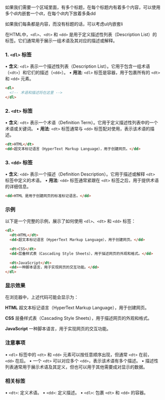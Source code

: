 如果我们需要一个区域里面，有多个标题，在每个标题内有着多个内容，可以使用多个dl内嵌套一个dt，在每个dt内下放着多条dd

如果我们每条都是内容，而没有标题的话，可以考虑ul内嵌套li

在HTML中，`<dl>`、`<dt>` 和 `<dd>` 是用于定义描述性列表（Description List）的标签。它们通常用于展示一组术语及其对应的描述或解释。

### 1. `<dl>` 标签
• **含义**: `<dl>` 表示一个描述性列表（Description List）。它用于包含一组术语（`<dt>`）和它们的描述（`<dd>`）。
• **用法**: `<dl>` 标签是容器，用于包裹所有的 `<dt>` 和 `<dd>` 元素。

```html
<dl>
  <!-- 术语和描述将在这里 -->
</dl>
```

### 2. `<dt>` 标签
• **含义**: `<dt>` 表示一个术语（Definition Term）。它用于定义描述性列表中的一个术语或关键词。
• **用法**: `<dt>` 标签通常与 `<dd>` 标签配对使用，表示该术语的描述。

```html
<dt>HTML</dt>
<dd>超文本标记语言（HyperText Markup Language），用于创建网页。</dd>
```

### 3. `<dd>` 标签
• **含义**: `<dd>` 表示一个描述（Definition Description）。它用于描述或解释 `<dt>` 标签中定义的术语。
• **用法**: `<dd>` 标签通常紧跟在 `<dt>` 标签之后，用于提供术语的详细信息。

```html
<dd>HTML 是用于创建网页的标准标记语言。</dd>
```

### 示例
以下是一个完整的示例，展示了如何使用 `<dl>`、`<dt>` 和 `<dd>` 标签：

```html
<dl>
  <dt>HTML</dt>
  <dd>超文本标记语言（HyperText Markup Language），用于创建网页。</dd>
  
  <dt>CSS</dt>
  <dd>层叠样式表（Cascading Style Sheets），用于描述网页的外观和格式。</dd>
  
  <dt>JavaScript</dt>
  <dd>一种脚本语言，用于实现网页的交互功能。</dd>
</dl>
```

### 显示效果
在浏览器中，上述代码可能会显示为：

**HTML**
超文本标记语言（HyperText Markup Language），用于创建网页。

**CSS**
层叠样式表（Cascading Style Sheets），用于描述网页的外观和格式。

**JavaScript**
一种脚本语言，用于实现网页的交互功能。

### 注意事项
• `<dl>` 标签中的 `<dt>` 和 `<dd>` 元素可以按任意顺序出现，但通常 `<dt>` 在前，`<dd>` 在后。
• 一个 `<dt>` 可以对应多个 `<dd>`，表示该术语有多个描述。
• 描述性列表通常用于展示术语及其定义，但也可以用于其他需要成对显示的数据。

### 相关标签
• `<dt>`: 定义术语。
• `<dd>`: 定义描述。
• `<dl>`: 包裹 `<dt>` 和 `<dd>` 的容器。